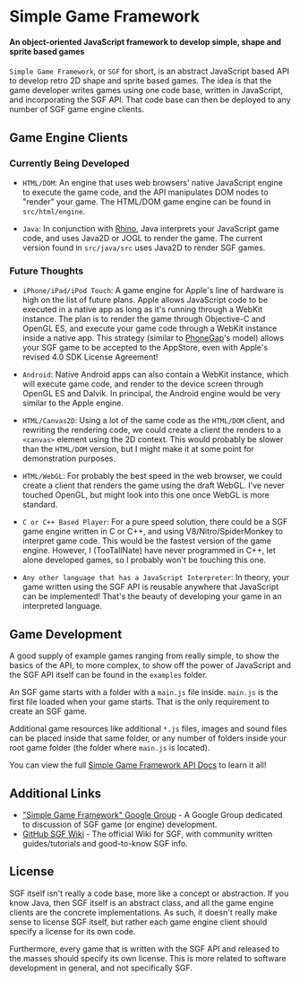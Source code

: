Simple Game Framework
=====================

#### An object-oriented JavaScript framework to develop simple, shape and sprite based games ####

`Simple Game Framework`, or `SGF` for short, is an abstract JavaScript
based API to develop retro 2D shape and sprite based games. The idea is that
the game developer writes games using one code base, written in JavaScript,
and incorporating the SGF API. That code base can then be deployed to any
number of SGF game engine clients.

Game Engine Clients
-------------------

### Currently Being Developed ###

 * `HTML/DOM`: An engine that uses web browsers' native JavaScript engine
   to execute the game code, and the API manipulates DOM nodes to "render"
   your game. The HTML/DOM game engine can be found in `src/html/engine`.

 * `Java`: In conjunction with [Rhino](http://www.mozilla.org/rhino/), Java
   interprets your JavaScript game code, and uses Java2D or JOGL to render the
   game. The current version found in `src/java/src` uses Java2D to render
   SGF games.


### Future Thoughts ###

 * `iPhone/iPad/iPod Touch`: A game engine for Apple's line of hardware is
   high on the list of future plans. Apple allows JavaScript code to be
   executed in a native app as long as it's running through a WebKit instance.
   The plan is to render the game through Objective-C and OpenGL ES, and
   execute your game code through a WebKit instance inside a native app. This
   strategy (similar to [PhoneGap](http://www.phonegap.com/)'s model) allows
   your SGF game to be accepted to the AppStore, even with Apple's revised
   4.0 SDK License Agreement!
   
 * `Android`: Native Android apps can also contain a WebKit instance, which
   will execute game code, and render to the device screen through OpenGL ES
   and Dalvik. In principal, the Android engine would be very similar to the
   Apple engine.

 * `HTML/Canvas2D`: Using a lot of the same code as the `HTML/DOM` client, and
   rewriting the rendering code, we could create a client the renders to a
   `<canvas>` element using the 2D context. This would probably be slower than
   the `HTML/DOM` version, but I might make it at some point for demonstration
   purposes.

 * `HTML/WebGL`: For probably the best speed in the web browser, we could
   create a client that renders the game using the draft WebGL. I've never
   touched OpenGL, but might look into this one once WebGL is more standard.

 * `C or C++ Based Player`: For a pure speed solution, there could be a
   SGF game engine written in C or C++, and using V8/Nitro/SpiderMonkey to
   interpret game code. This would be the fastest version of the game
   engine. However, I (TooTallNate) have never programmed in C++, let alone
   developed games, so I probably won't be touching this one.

 * `Any other language that has a JavaScript Interpreter`: In theory,
   your game written using the SGF API is reusable anywhere that JavaScript
   can be implemented! That's the beauty of developing your game in an
   interpreted language.

Game Development
----------------

A good supply of example games ranging from really simple, to show the basics
of the API, to more complex, to show off the power of JavaScript and the SGF
API itself can be found in the `examples` folder.

An SGF game starts with a folder with a `main.js` file inside. `main.js` is
the first file loaded when your game starts. That is the only requirement to
create an SGF game.

Additional game resources like additional `*.js` files, images and sound files
can be placed inside that same folder, or any number of folders inside your
root game folder (the folder where `main.js` is located).

You can view the full [Simple Game Framework API Docs](http://tootallnate.github.com/Simple-Game-Framework/doc/)
to learn it all!

Additional Links
----------------

 * ["Simple Game Framework" Google Group](http://groups.google.com/group/simple-game-framework) - A Google Group dedicated to discussion of SGF game (or engine) development.
 * [GitHub SGF Wiki](http://wiki.github.com/TooTallNate/Simple-Game-Framework) - The official Wiki for SGF, with community written guides/tutorials and good-to-know SGF info.


License
-------

SGF itself isn't really a code base, more like a concept or abstraction.
If you know Java, then SGF itself is an abstract class, and all the game
engine clients are the concrete implementations. As such, it doesn't really
make sense to license SGF itself, but rather each game engine client should
specify a license for its own code.

Furthermore, every game that is written with the SGF API and released to
the masses should specify its own license. This is more related to software
development in general, and not specifically SGF.
